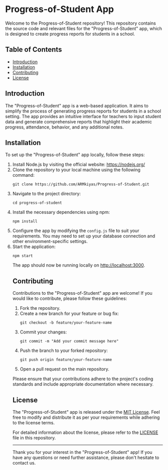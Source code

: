 <h1>Progress-of-Student App</h1>

<p>Welcome to the Progress-of-Student repository! This repository contains the source code and relevant files for the "Progress-of-Student" app, which is designed to create progress reports for students in a school.</p>

<h2>Table of Contents</h2>

<ul>
  <li><a href="#introduction">Introduction</a></li>
  <li><a href="#installation">Installation</a></li>
  <li><a href="#contributing">Contributing</a></li>
  <li><a href="#license">License</a></li>
</ul>

<h2>Introduction</h2>

<p>The "Progress-of-Student" app is a web-based application. It aims to simplify the process of generating progress reports for students in a school setting. The app provides an intuitive interface for teachers to input student data and generate comprehensive reports that highlight their academic progress, attendance, behavior, and any additional notes.</p>


<h2>Installation</h2>

<p>To set up the "Progress-of-Student" app locally, follow these steps:</p>

<ol>
  <li>Install Node.js by visiting the official website: <a href="https://nodejs.org/">https://nodejs.org/</a></li>
  <li>Clone the repository to your local machine using the following command:</li>

<pre><code>git clone https://github.com/ARMkiyas/Progress-of-Student.git</code></pre>

  <li>Navigate to the project directory:</li>

<pre><code>cd progress-of-student</code></pre>

  <li>Install the necessary dependencies using npm:</li>

<pre><code>npm install</code></pre>

  <li>Configure the app by modifying the <code>config.js</code> file to suit your requirements. You may need to set up your database connection and other environment-specific settings.</li>
  <li>Start the application:</li>

<pre><code>npm start</code></pre>

<p>The app should now be running locally on <a href="http://localhost:3000">http://localhost:3000</a>.</p>


<h2>Contributing</h2>

<p>Contributions to the "Progress-of-Student" app are welcome! If you would like to contribute, please follow these guidelines:</p>

<ol>
  <li>Fork the repository.</li>
  <li>Create a new branch for your feature or bug fix:</li>

<pre><code>git checkout -b feature/your-feature-name</code></pre>

  <li>Commit your changes:</li>

<pre><code>git commit -m "Add your commit message here"</code></pre>

  <li>Push the branch to your forked repository:</li>

<pre><code>git push origin feature/your-feature-name</code></pre>

  <li>Open a pull request on the main repository.</li>
</ol>

<p>Please ensure that your contributions adhere to the project's coding standards and include appropriate documentation where necessary.</p>

<h2>License</h2>

<p>The "Progress-of-Student" app is released under the <a href="LICENSE">MIT License</a>. Feel free to modify and distribute it as per your requirements while adhering to the license terms.</p>

<p>For detailed information about the license, please refer to the <a href="LICENSE">LICENSE</a> file in this repository.</p>

<hr>

<p>Thank you for your interest in the "Progress-of-Student" app! If you have any questions or need further assistance, please don't hesitate to contact us.</p>
